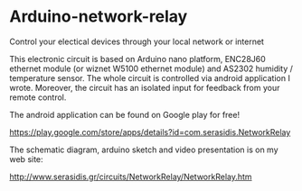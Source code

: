 Arduino-network-relay
=====================

Control your electical devices through your local network or internet

This electronic circuit is based on Arduino nano platform, ENC28J60 ethernet module (or wiznet W5100 ethernet module) and AS2302 humidity / temperature sensor. The whole circuit is controlled via android application I wrote.
Moreover, the circuit has an isolated input for feedback from your remote control.

The android application can be found on Google play for free! 

https://play.google.com/store/apps/details?id=com.serasidis.NetworkRelay


The schematic diagram, arduino sketch and video presentation is on my web site:

http://www.serasidis.gr/circuits/NetworkRelay/NetworkRelay.htm

